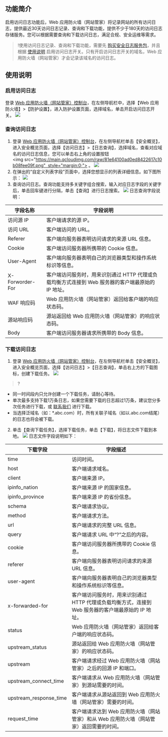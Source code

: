 ## 功能简介
启用访问日志功能后，Web 应用防火墙（网站管家）将记录网站的所有访问日志，提供最近30天访问日志记录、查询和下载功能，提供不少于180天的访问日志存储服务。您可以根据需要查询和下载访问日志，满足合规、安全运维等需求。
>!使用访问日志记录、查询和下载功能，需要先 [购买安全日志服务包](https://cloud.tencent.com/document/product/627/11730)，并且根据 [使用说明](#sysm) 启用访问日志开关。只有开启访问日志开关的域名，Web 应用防火墙（网站管家）才会记录该域名的访问日志。

<span id ="sysm"></span>
## 使用说明
### 启用访问日志
登录 [Web 应用防火墙（网站管家）控制台](https://console.cloud.tencent.com/guanjia/waf/config)，在左侧导航栏中，选择【Web 应用防火墙】>【防护设置】，进入防护设置页面，选择域名，单击开启访问日志开关。 
![](https://main.qcloudimg.com/raw/1ce51a0f742aa2d114ad9b20c1c57b9a.png)

###  查询访问日志
1. 登录 [Web 应用防火墙（网站管家）控制台](https://console.cloud.tencent.com/guanjia/waf/config)，在左侧导航栏单击【安全概览】，进入安全概览页面，选择【访问日志】>【日志查询】，选择域名，查看对应域名的访问日志信息，您可以单击右上角的设置按钮<img src="https://main.qcloudimg.com/raw/81e64100ad0ed8422617c10b08fee09f.png"  style="margin:0;"> 。
![](https://main.qcloudimg.com/raw/68b54d5a12766a9b7e4102ebe1db6614.png)
2. 在弹出的“自定义列表字段”页面中，选择您想显示的列表详细信息。如下图所示：
![](https://main.qcloudimg.com/raw/0725a373ab15b4e21aa415e682b4da15.png)
3. 查询访问日志。查询功能支持多关键字组合搜索，输入对应日志字段的关键字后，单击回车键进行分隔，单击【查询】进行日志搜索。
![](https://main.qcloudimg.com/raw/8051934a219c2c2ba898966dd40df042.png)
日志查询字段说明：

| 字段名称 | 字段说明 | 
|---------|---------|
| 访问源 IP | 客户端请求的源 IP。 | 
|访问 URL	|客户端访问的 URL。|
|Referer	|客户端向服务器表明访问请求的来源 URL 信息。|
|Cookie	|客户端访问服务器所携带的 Cookie 信息。|
|User-Agent	|客户端向服务器表明自己的浏览器类型和操作系统标识等信息。|
|X-Forworder-For	|客户端访问服务时，用来识别通过 HTTP 代理或负载均衡方式连接到 Web 服务器的客户端最原始的 IP 地址。|
|WAF 响应码	|Web 应用防火墙（网站管家）返回给客户端的响应状态码。|
|源站响应码	|源站返回给 Web 应用防火墙（网站管家）的响应状态码。|
|Body	|客户端访问服务器请求所携带的 Body 信息。|

### 下载访问日志
1. 登录 [Web 应用防火墙（网站管家）控制台](https://console.cloud.tencent.com/guanjia/waf/config)，在左侧导航栏单击【安全概览】，进入安全概览页面，选择【访问日志】>【日志查询】，单击右上方的下载图标，创建下载任务。
![](https://main.qcloudimg.com/raw/79cfa59415ac6fcf47cb1ac7afcdc492.png)

>?
- 同一时间段内只允许创建一个下载任务，请耐心等待。
- 单次最多支持下载1万条日志，如果您需要下载的日志超过1万条，建议您分多次任务进行下载，或 [联系我们](https://cloud.tencent.com/about/connect) 进行下载。
- 当选择泛域名（如：*.abc.com）时，所有关联子域名（如以.abc.com结尾）的日志也将会被下载。

2. 单击【查询下载任务】，选择下载任务，单击【下载】，将日志文件下载到本地。
![](https://main.qcloudimg.com/raw/b6cf66169432ad84d69bff172b816fdd.png)
日志文件字段说明如下：

| 下载字段 | 字段描述 | 
|---------|---------|
| time | 访问时间。 | 
|host	|客户端请求域名。|
|client	|客户端来源 IP。|
|ipinfo_nation	|客户端来源 IP 的国家信息。|
|ipinfo_province	|客户端来源 IP 的省份信息。|
|schema	|客户端请求协议。|
|method	|客户端请求方法。|
|url	|客户端请求的完整 URL 信息。|
|query	|客户端请求 URL 中“?”之后的内容。|
|cookie	|客户端访问服务器所携带的 Cookie 信息。|
|referer	|客户端向服务器表明访问请求的来源 URL 信息。|
|user-agent	|客户端向服务器表明自己的浏览器类型和操作系统标识等信息。|
|x-forwarded-for	|客户端访问服务时，用来识别通过 HTTP 代理或负载均衡方式，连接到 Web 服务器的客户端最原始的 IP 地址。|
|status	|Web 应用防火墙（网站管家）返回给客户端的响应状态码。|
|upstream_status	|源站返回给 Web 应用防火墙（网站管家）的响应状态码。|
|upstream	|客户端请求经过 Web 应用防火墙（网站管家）之后的回源 IP 和端口。|
|upstream_connect_time	|客户端请求从 Web 应用防火墙（网站管家）到源站需要的时间。|
|upstream_response_time	|客户端请求从源站返回到 Web 应用防火墙（网站管家）需要的时间。|
|request_time	|客户端请求达到 Web 应用防火墙（网站管家）和从 Web 应用防火墙（网站管家）返回需要的时间。|
